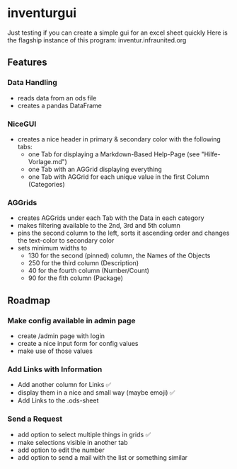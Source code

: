 # inventurgui
Just testing if you can create a simple gui for an excel sheet quickly
Here is the flagship instance of this program: inventur.infraunited.org

## Features
### Data Handling
- reads data from an ods file
- creates a pandas DataFrame

### NiceGUI
- creates a nice header in primary & secondary color with the following tabs:
    - one Tab for displaying a Markdown-Based Help-Page (see "Hilfe-Vorlage.md")
    - one Tab with an AGGrid displaying everything
    - one Tab with AGGrid for each unique value in the first Column (Categories)

### AGGrids
- creates AGGrids under each Tab with the Data in each category
- makes filtering available to the 2nd, 3rd and 5th column
- pins the second column to the left, sorts it ascending order and changes the text-color to secondary color
- sets minimum widths to
    - 130 for the second (pinned) column, the Names of the Objects 
    - 250 for the third column (Description)
    - 40 for the fourth column (Number/Count)
    - 90 for the fith column (Package)

## Roadmap
### Make config available in admin page
- create /admin page with login
- create a nice input form for config values
- make use of those values

### Add Links with Information
- Add another column for Links ✅
- display them in a nice and small way (maybe emoji) ✅
- Add Links to the .ods-sheet

### Send a Request
- add option to select multiple things in grids ✅
- make selections visible in another tab
- add option to edit the number
- add option to send a mail with the list or something similar